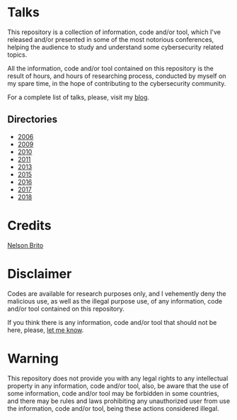 # Talks
This repository is a collection of information, code and/or tool, which I've released and/or presented in some of the most notorious conferences, helping the audience to study and understand some cybersecurity related topics.

All the information, code and/or tool contained on this repository is the result of hours, and hours of researching process, conducted by myself on my spare time, in the hope of contributing to the cybersecurity community.

For a complete list of talks, please, visit my [blog](https://fnstenv.blogspot.com/p/lectures_12.html).

## Directories
* [2006](https://github.com/nbrito/talks/tree/master/2006)
* [2009](https://github.com/nbrito/talks/tree/master/2009)
* [2010](https://github.com/nbrito/talks/tree/master/2010)
* [2011](https://github.com/nbrito/talks/tree/master/2011)
* [2013](https://github.com/nbrito/talks/tree/master/2013)
* [2015](https://github.com/nbrito/talks/tree/master/2015)
* [2016](https://github.com/nbrito/talks/tree/master/2016)
* [2017](https://github.com/nbrito/talks/tree/master/2017)
* [2018](https://github.com/nbrito/talks/tree/master/2018)

# Credits
[Nelson Brito](mailto:nbrito@sekure.org)

# Disclaimer
Codes are available for research purposes only, and I vehemently deny the malicious use, as well as the illegal purpose use, of any information, code and/or tool contained on this repository.

If you think there is any information, code and/or tool that should not be here, please, [let me know](mailto:nbrito@sekure.org).

# Warning
This repository does not provide you with any legal rights to any intellectual property in any information, code and/or tool, also, be aware that the use of some information, code and/or tool may be forbidden in some countries, and there may be rules and laws prohibiting any unauthorized user from use the information, code and/or tool, being these actions considered illegal.
